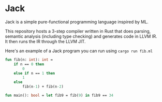 # Jack

Jack is a simple pure-functional programming language inspired by ML.

This repository hosts a 3-step compiler written in Rust that does parsing, semantic analysis (including type checking) and generates code in LLVM IR.
It then runs the IR through the LLVM JIT.

Here's an example of a Jack program you can run using `cargo run fib.ml`
```ml
fun fib(n: int): int =
    if n == 0 then
        0
    else if n == 1 then
        1
    else
        fib(n-1) + fib(n-2)

fun main(): bool = let fib9 = fib(9) in fib9 == 34
```
